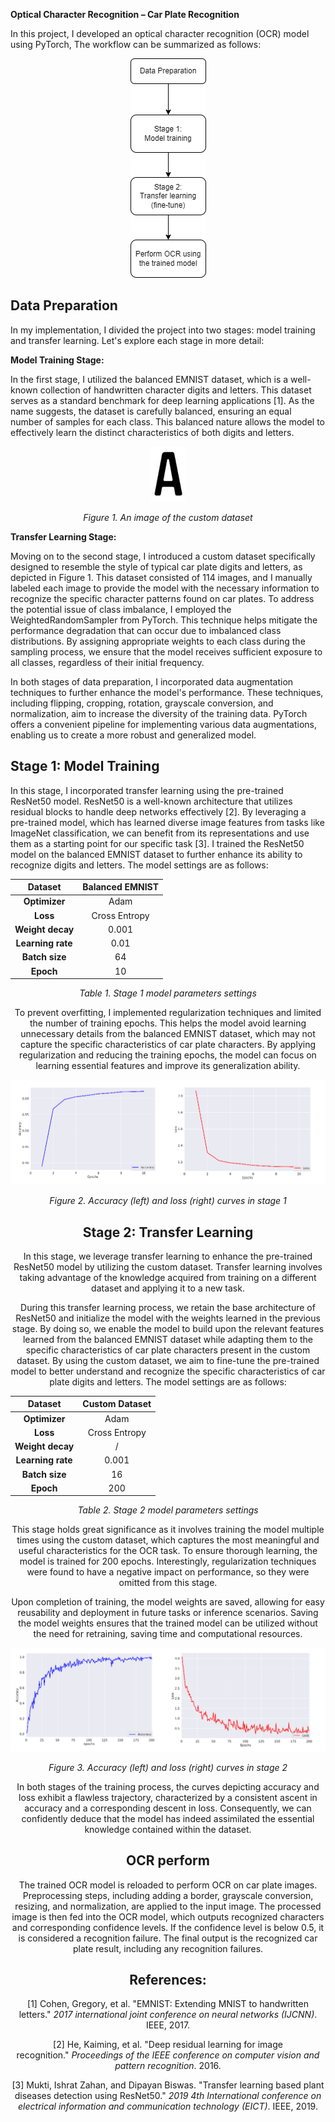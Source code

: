 ﻿**Optical Character Recognition – Car Plate Recognition**

In this project, I developed an optical character recognition (OCR) model using PyTorch, The workflow can be summarized as follows:

<p align="center">
    <img src="Image/workflow.png">
</p>

## Data Preparation
In my implementation, I divided the project into two stages: model training and transfer learning. Let's explore each stage in more detail:

**Model Training Stage:**

In the first stage, I utilized the balanced EMNIST dataset, which is a well-known collection of handwritten character digits and letters. This dataset serves as a standard benchmark for deep learning applications [1]. As the name suggests, the dataset is carefully balanced, ensuring an equal number of samples for each class. This balanced nature allows the model to effectively learn the distinct characteristics of both digits and letters.

<p align="center">
  <img src="Image/custom_image.jpg" alt="Custom Image">
</p>

<p align="center">
  <i>Figure 1. An image of the custom dataset</i>
</p>


**Transfer Learning Stage:**

Moving on to the second stage, I introduced a custom dataset specifically designed to resemble the style of typical car plate digits and letters, as depicted in Figure 1. This dataset consisted of 114 images, and I manually labeled each image to provide the model with the necessary information to recognize the specific character patterns found on car plates. To address the potential issue of class imbalance, I employed the WeightedRandomSampler from PyTorch. This technique helps mitigate the performance degradation that can occur due to imbalanced class distributions. By assigning appropriate weights to each class during the sampling process, we ensure that the model receives sufficient exposure to all classes, regardless of their initial frequency.

In both stages of data preparation, I incorporated data augmentation techniques to further enhance the model's performance. These techniques, including flipping, cropping, rotation, grayscale conversion, and normalization, aim to increase the diversity of the training data. PyTorch offers a convenient pipeline for implementing various data augmentations, enabling us to create a more robust and generalized model.

## Stage 1: Model Training
In this stage, I incorporated transfer learning using the pre-trained ResNet50 model. ResNet50 is a well-known architecture that utilizes residual blocks to handle deep networks effectively [2]. By leveraging a pre-trained model, which has learned diverse image features from tasks like ImageNet classification, we can benefit from its representations and use them as a starting point for our specific task [3]. I trained the ResNet50 model on the balanced EMNIST dataset to further enhance its ability to recognize digits and letters. The model settings are as follows:

<center>

|**Dataset**|Balanced EMNIST|
| :-: | :-: |
|**Optimizer**|Adam|
|**Loss**|Cross Entropy|
|**Weight decay**|0\.001|
|**Learning rate**|0\.01|
|**Batch size**|64|
|**Epoch**|10|

<p align="center">
  <i>Table 1. Stage 1 model parameters settings</i>
</p>


To prevent overfitting, I implemented regularization techniques and limited the number of training epochs. This helps the model avoid learning unnecessary details from the balanced EMNIST dataset, which may not capture the specific characteristics of car plate characters. By applying regularization and reducing the training epochs, the model can focus on learning essential features and improve its generalization ability.

<p align="center">
  <img src="Image/stage1_graph.png" alt="Stage 1 graph">
</p>

<p align="center">
  <i>Figure 2. Accuracy (left) and loss (right) curves in stage 1</i>
</p>  

## Stage 2: Transfer Learning
In this stage, we leverage transfer learning to enhance the pre-trained ResNet50 model by utilizing the custom dataset. Transfer learning involves taking advantage of the knowledge acquired from training on a different dataset and applying it to a new task.

During this transfer learning process, we retain the base architecture of ResNet50 and initialize the model with the weights learned in the previous stage. By doing so, we enable the model to build upon the relevant features learned from the balanced EMNIST dataset while adapting them to the specific characteristics of car plate characters present in the custom dataset. By using the custom dataset, we aim to fine-tune the pre-trained model to better understand and recognize the specific characteristics of car plate digits and letters. The model settings are as follows:

<center>

|**Dataset**|Custom Dataset|
| :-: | :-: |
|**Optimizer**|Adam|
|**Loss**|Cross Entropy|
|**Weight decay**|/|
|**Learning rate**|0\.001|
|**Batch size**|16|
|**Epoch**|200|

<p align="center">
  <i>Table 2. Stage 2 model parameters settings</i>
</p> 


This stage holds great significance as it involves training the model multiple times using the custom dataset, which captures the most meaningful and useful characteristics for the OCR task. To ensure thorough learning, the model is trained for 200 epochs. Interestingly, regularization techniques were found to have a negative impact on performance, so they were omitted from this stage.

Upon completion of training, the model weights are saved, allowing for easy reusability and deployment in future tasks or inference scenarios. Saving the model weights ensures that the trained model can be utilized without the need for retraining, saving time and computational resources.

<p align="center">
  <img src="Image/stage2_graph.png" alt="Stage 2 graph">
</p>

<p align="center">
  <i>Figure 3. Accuracy (left) and loss (right) curves in stage 2</i>
</p>  

In both stages of the training process, the curves depicting accuracy and loss exhibit a flawless trajectory, characterized by a consistent ascent in accuracy and a corresponding descent in loss. Consequently, we can confidently deduce that the model has indeed assimilated the essential knowledge contained within the dataset.

## OCR perform
The trained OCR model is reloaded to perform OCR on car plate images. Preprocessing steps, including adding a border, grayscale conversion, resizing, and normalization, are applied to the input image. The processed image is then fed into the OCR model, which outputs recognized characters and corresponding confidence levels. If the confidence level is below 0.5, it is considered a recognition failure. The final output is the recognized car plate result, including any recognition failures.


## References:
[1] Cohen, Gregory, et al. "EMNIST: Extending MNIST to handwritten letters." *2017 international joint conference on neural networks (IJCNN)*. IEEE, 2017.

[2] He, Kaiming, et al. "Deep residual learning for image recognition." *Proceedings of the IEEE conference on computer vision and pattern recognition*. 2016.

[3] Mukti, Ishrat Zahan, and Dipayan Biswas. "Transfer learning based plant diseases detection using ResNet50." *2019 4th International conference on electrical information and communication technology (EICT)*. IEEE, 2019.
